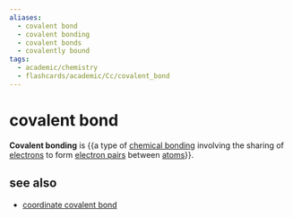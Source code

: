 ```yaml
---
aliases:
  - covalent bond
  - covalent bonding
  - covalent bonds
  - covalently bound
tags:
  - academic/chemistry
  - flashcards/academic/Cc/covalent_bond
---
```


# covalent bond

__Covalent bonding__ is {{a type of [chemical bonding](chemical%20bond.md) involving the sharing of [electrons](electron.md) to form [electron pairs](electron%20pair.md) between [atoms](atom.md)}}.

## see also

- [coordinate covalent bond](coordinate%20covalent%20bond.md)
